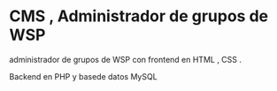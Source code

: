 <h1>CMS , Administrador de grupos de WSP</h1>
<p> administrador de grupos de WSP con frontend en HTML , CSS .</p>
<p>Backend en PHP y basede datos MySQL</p>
